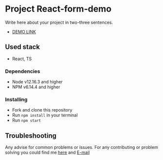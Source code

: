 # Project React-form-demo

Write here about your project in two-three sentences.
- [DEMO LINK](<https://tt-denis.github.io/react-form-demo/>)

## Used stack

* React, TS

### Dependencies

* Node v12.16.3 and higher
* NPM v6.14.4 and higher


### Installing

* Fork and clone this repository
* Run `npm install` in your terminal
* Run `npm start`

## Troubleshooting

Any advise for common problems or issues.
For any contributing or problem solving you could find me [here](https://t.me/denis_stepanov_tt/) 
and [E-mail](denis.stepanov.tt@gmail.com)

